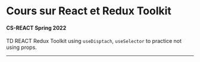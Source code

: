 # Cours sur React et Redux Toolkit

#### CS-REACT Spring 2022

TD REACT Redux Toolkit using `useDisptach`, `useSelector` to practice not using props.

------------------------------------------------
